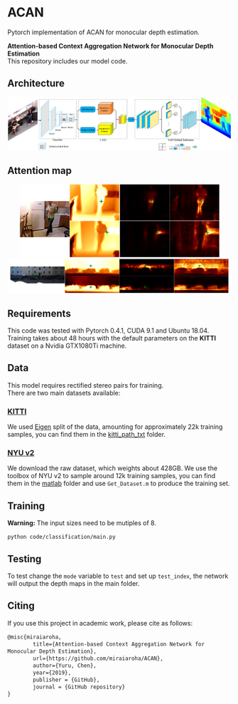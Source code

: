 # ACAN
Pytorch implementation of ACAN for monocular depth estimation.

**Attention-based Context Aggregation Network for Monocular Depth Estimation**  
This repository includes our model code.

## Architecture

<p align="center">
    <img src="/images/architecture.png"></br>
</p>

## Attention map

<p align="center">
    <img src="/images/nyu_v2.png"></br>
    <img src="/images/kitti.png"></br>
</p>

## Requirements
This code was tested with Pytorch 0.4.1, CUDA 9.1 and Ubuntu 18.04.  
Training takes about 48 hours with the default parameters on the **KITTI** dataset on a Nvidia GTX1080Ti machine.  

## Data
This model requires rectified stereo pairs for training.  
There are two main datasets available: 
### [KITTI](http://www.cvlibs.net/datasets/kitti/raw_data.php)
We used [Eigen](https://cs.nyu.edu/~deigen/depth/) split of the data, amounting for approximately 22k training samples, you can find them in the [kitti_path_txt](./kitti_path_txt) folder.  

### [NYU v2](https://cs.nyu.edu/~silberman/datasets/nyu_depth_v2.html)
We download the raw dataset, which weights about 428GB. We use the toolbox of NYU v2 to sample around 12k training samples, you can find them in the [matlab](code/matlab) folder and use `Get_Dataset.m` to produce the training set.

## Training

**Warning:** The input sizes need to be mutiples of 8. 

```shell
python code/classification/main.py
```

## Testing  
To test change the `mode` variable to `test` and set up `test_index`, the network will output the depth maps in the main folder.

## Citing
If you use this project in academic work, please cite as follows:
```
@misc{miraiaroha,
        title={Attention-based Context Aggregation Network for Monocular Depth Estimation},
        url={https://github.com/miraiaroha/ACAN},
        author={Yuru, Chen},
        year={2019},
        publisher = {GitHub},
        journal = {GitHub repository}
}
```
